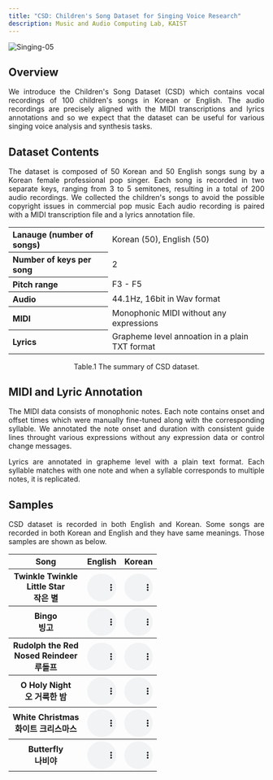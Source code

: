 ```yaml
---
title: "CSD: Children's Song Dataset for Singing Voice Research"
description: Music and Audio Computing Lab, KAIST
---
```


<script>
function pauseOthers(ele) {
    $("audio").not(ele).each(function (index, audio) {audio.pause();});
}
</script>

<style>
.main-content table {
    display: inline-table;
}
table {
    table-layout: auto;
    width: 100%;
    overflow: hidden;
}
#player{
    width: 100%;
}
</style>

![Singing-05](https://user-images.githubusercontent.com/15067112/95196354-e20f0200-0812-11eb-91c3-f53f8d79a535.png)

## Overview
<p align="justify">
We introduce the Children's Song Dataset (CSD) which contains vocal recordings of 100 children's songs in Korean or English. The audio recordings are precisely aligned with the MIDI transcriptions and lyrics annotations and so we expect that the dataset can be useful for various singing voice analysis and synthesis tasks. 
</p>

## Dataset Contents
<p align="justify">
The dataset is composed of 50 Korean and 50 English songs sung by a Korean female professional pop singer. Each song is recorded in two separate keys, ranging from 3 to 5 semitones, resulting in a total of 200 audio recordings. We collected the children's songs to avoid the possible copyright issues in commercial pop music Each audio recording is paired with a MIDI transcription file and a lyrics annotation file.
</p>

<table>
  <tr>
    <th align="left"> Lanauge (number of songs) </th>
    <td align="left"> Korean (50), English (50) </td>
  </tr>
  <tr>
    <th align="left"> Number of keys per song </th>
    <td align="left"> 2 </td>
  </tr>
  <tr>
    <th align="left"> Pitch range </th>
    <td align="left"> F3 - F5 </td>
  </tr>
  <tr>
    <th align="left"> Audio </th>
    <td align="left"> 44.1Hz, 16bit in Wav format </td>
  </tr>
  <tr>
    <th align="left"> MIDI </th>
    <td align="left"> Monophonic MIDI without any expressions </td>
  </tr>
  <tr>
    <th align="left"> Lyrics </th>
    <td align="left"> Grapheme level annoation in a plain TXT format </td>
  </tr>
</table>
<p align="center">Table.1 The summary of CSD dataset.</p>

## MIDI and Lyric Annotation
<p align="justify">
The MIDI data consists of monophonic notes. Each note contains onset and offset times which were manually fine-tuned along with the corresponding syllable. We annotated the note onset and duration with consistent guide lines throught various expressions without any expression data or control change messages.
</p>

<p align="justify">
Lyrics are annotated in grapheme level with a plain text format. Each syllable matches with one note and when a syllable corresponds to multiple notes, it is replicated.
</p>

## Samples
<p align="justify">
CSD dataset is recorded in both English and Korean. Some songs are recorded in both Korean and English and they have same meanings. Those samples are shown as below.
</p>

<table style="table-layout: fixed;">
    <tr>
        <th> Song </th>
        <th> English </th>
        <th> Korean </th>
    </tr>
    <tr>
        <th> Twinkle Twinkle <br> Little Star <br> 작은 별 </th> 
        <th> <audio controls id="player" onplay="pauseOthers(this);"><source src="assets/audio/little_star_en.mp3" type="audio/mpeg"></audio></th>
        <th> <audio controls id="player" onplay="pauseOthers(this);"><source src="assets/audio/little_star_kr.mp3" type="audio/mpeg"></audio></th>
    </tr>
    <tr>
        <th> Bingo <br> 빙고 </th>
        <th> <audio controls id="player" onplay="pauseOthers(this);"><source src="assets/audio/bingo_en.mp3" type="audio/mpeg"></audio></th>
        <th> <audio controls id="player" onplay="pauseOthers(this);"><source src="assets/audio/bingo_kr.mp3" type="audio/mpeg"></audio></th>
    </tr>
    <tr>
        <th> Rudolph the Red <br> Nosed Reindeer <br> 루돌프 </th>
        <th> <audio controls id="player" onplay="pauseOthers(this);"><source src="assets/audio/rudolph_en.mp3" type="audio/mpeg"></audio></th>
        <th> <audio controls id="player" onplay="pauseOthers(this);"><source src="assets/audio/rudolph_kr.mp3" type="audio/mpeg"></audio></th>
    </tr>
    <tr>
        <th> O Holy Night <br> 오 거룩한 밤 </th>
        <th> <audio controls id="player" onplay="pauseOthers(this);"><source src="assets/audio/holynight_en.mp3" type="audio/mpeg"></audio></th>
        <th> <audio controls id="player" onplay="pauseOthers(this);"><source src="assets/audio/holynight_kr.mp3" type="audio/mpeg"></audio></th>
    </tr>
    <tr>
        <th> White Christmas <br> 화이트 크리스마스 </th>
        <th> <audio controls id="player" onplay="pauseOthers(this);"><source src="assets/audio/white_xmas_en.mp3" type="audio/mpeg"></audio></th>
        <th> <audio controls id="player" onplay="pauseOthers(this);"><source src="assets/audio/white_xmas_kr.mp3" type="audio/mpeg"></audio></th>
    </tr>
    <tr>
        <th> Butterfly <br> 나비야 </th>
        <th> <audio controls id="player" onplay="pauseOthers(this);"><source src="assets/audio/butterfly_en.mp3" type="audio/mpeg"></audio></th>
        <th> <audio controls id="player" onplay="pauseOthers(this);"><source src="assets/audio/butterfly_kr.mp3" type="audio/mpeg"></audio></th>
    </tr>
</table>

